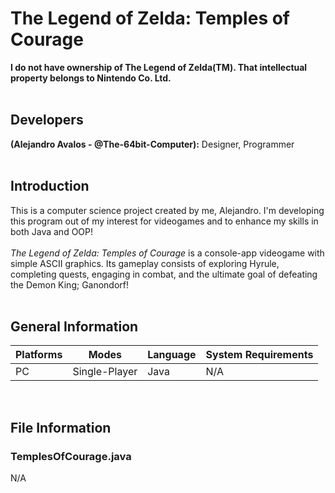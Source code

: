 # The Legend of Zelda: Temples of Courage

**I do not have ownership of The Legend of Zelda(TM). That intellectual property belongs to Nintendo Co. Ltd.**<br><br>

## Developers
**(Alejandro Avalos - @The-64bit-Computer):** Designer, Programmer<br><br>


## Introduction
This is a computer science project created by me, Alejandro. I'm developing this program out of my interest for videogames and to enhance my skills in both Java and OOP!
<br><br> *The Legend of Zelda: Temples of Courage* is a console-app videogame with simple ASCII graphics. Its gameplay consists of exploring Hyrule, completing quests, engaging in combat, and the ultimate goal of defeating the Demon King; Ganondorf!<br><br>


## General Information
| Platforms | Modes | Language | System Requirements |
| --- | --- | --- | --- |
| PC | Single-Player | Java | N/A |

<br>

## File Information
### TemplesOfCourage.java
N/A

